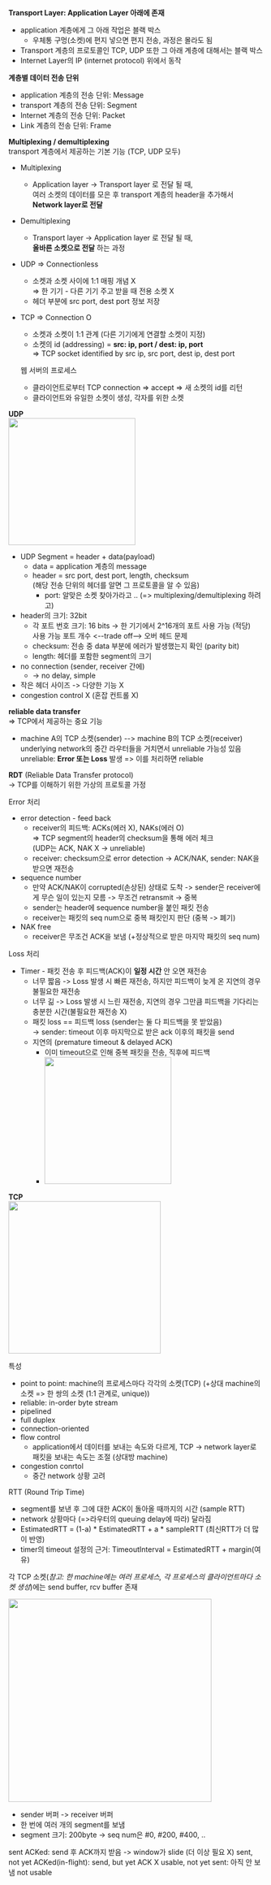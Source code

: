 **Transport Layer: Application Layer 아래에 존재**
* application 계층에게 그 아래 작업은 블랙 박스
    * 우체통 구멍(소켓)에 편지 넣으면 편지 전송, 과정은 몰라도 됨
* Transport 계층의 프로토콜인 TCP, UDP 또한 그 아래 계층에 대해서는 블랙 박스
* Internet Layer의 IP (internet protocol) 위에서 동작

**계층별 데이터 전송 단위**
* application 계층의 전송 단위: Message
* transport 계층의 전송 단위: Segment
* Internet 계층의 전송 단위: Packet
* Link 계층의 전송 단위: Frame

**Multiplexing / demultiplexing** <br/>
transport 계층에서 제공하는 기본 기능 (TCP, UDP 모두)
* Multiplexing
    * Application layer -> Transport layer 로 전달 될 때, <br/>
    여러 소켓의 데이터를 모은 후 transport 계층의 header을 추가해서 **Network layer로 전달**

* Demultiplexing
    * Transport layer -> Application layer 로 전달 될 때, <br/>
    **올바른 소켓으로 전달** 하는 과정

* UDP => Connectionless
    * 소켓과 소켓 사이에 1:1 매핑 개념 X <br/>
    => 한 기기 - 다른 기기 주고 받을 때 전용 소켓 X
    * 헤더 부분에 src port, dest port 정보 저장

* TCP => Connection O
    * 소켓과 소켓이 1:1 관계 (다른 기기에게 연결할 소켓이 지정)
    * 소켓의 id (addressing) = **src: ip, port / dest: ip, port** <br/>
    => TCP socket identified by src ip, src port, dest ip, dest port
    
    웹 서버의 프로세스
    * 클라이언트로부터 TCP connection => accept => 새 소켓의 id를 리턴
    * 클라이언트와 유일한 소켓이 생성, 각자를 위한 소켓

**UDP** <br/>
<img src="https://user-images.githubusercontent.com/86587287/203523902-8650ef26-5ca2-4996-93ce-16d3ad4169c1.png" width=250px>

* UDP Segment = header + data(payload)
    * data = application 계층의 message
    * header = src port, dest port, length, checksum <br/>
    (해당 전송 단위의 헤더를 알면 그 프로토콜을 알 수 있음)
        * port: 알맞은 소켓 찾아가라고 .. (=> multiplexing/demultiplexing 하려고)
* header의 크기: 32bit
    * 각 포트 번호 크기: 16 bits -> 한 기기에서 2^16개의 포트 사용 가능 (적당) <br/>
    사용 가능 포트 개수 <--trade off--> 오버 헤드 문제
    * checksum: 전송 중 data 부분에 에러가 발생했는지 확인 (parity bit)
    * length: 헤더를 포함한 segment의 크기
* no connection (sender, receiver 간에)
    * -> no delay, simple
* 작은 헤더 사이즈 -> 다양한 기능 X
* congestion control X (혼잡 컨트롤 X)

**reliable data transfer** <br/>
=> TCP에서 제공하는 중요 기능
* machine A의 TCP 소켓(sender) --> machine B의 TCP 소켓(receiver) <br/>
underlying network의 중간 라우터들을 거치면서 unreliable 가능성 있음 <br/>
unreliable: **Error 또는 Loss** 발생 => 이를 처리하면 reliable <br/>
        
**RDT** (Reliable Data Transfer protocol) <br/>
-> TCP를 이해하기 위한 가상의 프로토콜 가정

Error 처리
* error detection - feed back 
    * receiver의 피드백: ACKs(에러 X), NAKs(에러 O) <br/>
    => TCP segment의 header의 checksum을 통해 에러 체크 <br/>
    (UDP는 ACK, NAK X -> unreliable)
    * receiver: checksum으로 error detection -> ACK/NAK, sender: NAK을 받으면 재전송
* sequence number
    * 만약 ACK/NAK이 corrupted(손상된) 상태로 도착 -> sender은 receiver에게 무슨 일이 있는지 모름
    -> 무조건 retransmit -> 중복
    * sender는 header에 sequence number을 붙인 패킷 전송
    * receiver는 패킷의 seq num으로 중복 패킷인지 판단 (중복 -> 폐기)
* NAK free 
    * receiver은 무조건 ACK을 보냄 (+정상적으로 받은 마지막 패킷의 seq num)

Loss 처리
* Timer - 패킷 전송 후 피드백(ACK)이 **일정 시간** 안 오면 재전송
    * 너무 짧음 -> Loss 발생 시 빠른 재전송, 하지만 피드백이 늦게 온 지연의 경우 불필요한 재전송
    * 너무 긺 -> Loss 발생 시 느린 재전송, 지연의 경우 그만큼 피드백을 기다리는 충분한 시간(불필요한 재전송 X)
    * 패킷 loss == 피드백 loss (sender는 둘 다 피드백을 못 받았음)<br/>
    -> sender: timeout 이후 마지막으로 받은 ack 이후의 패킷을 send
    * 지연의 (premature timeout & delayed ACK)
        * 이미 timeout으로 인해 중복 패킷을 전송, 직후에 피드백
        * <img src="https://user-images.githubusercontent.com/86587287/203903242-238d13d5-0de3-43b8-8365-4d7534566698.png" width=250px>

**TCP** <br/>
<img src="https://user-images.githubusercontent.com/86587287/203907566-dcc09d59-f6f6-4bb6-88f2-a3d4514fab55.png" width=300px>

특성
* point to point: machine의 프로세스마다 각각의 소켓(TCP) (+상대 machine의 소켓 => 한 쌍의 소켓 (1:1 관계로, unique))
* reliable: in-order byte stream
* pipelined
* full duplex 
* connection-oriented
* flow control
    * application에서 데이터를 보내는 속도와 다르게, TCP -> network layer로 패킷을 보내는 속도는 조절 (상대방 machine)
* congestion conrtol
    * 중간 network 상황 고려

RTT (Round Trip Time)
* segment를 보낸 후 그에 대한 ACK이 돌아올 때까지의 시간 (sample RTT)
* network 상황마다 (=>라우터의 queuing delay에 따라) 달라짐
* EstimatedRTT = (1-a) \* EstimatedRTT + a \* sampleRTT (최신RTT가 더 많이 반영)
* timer의 timeout 설정의 근거: TimeoutInterval = EstimatedRTT + margin(여유)

각 TCP 소켓(*참고: 한 machine에는 여러 프로세스, 각 프로세스의 클라이언트마다 소켓 생성*)에는 send buffer, rcv buffer 존재

<img src="https://user-images.githubusercontent.com/86587287/203909766-e7a5b2ec-4d10-4ab2-841b-f733736993db.png" width=400px>

* sender 버퍼 -> receiver 버퍼
* 한 번에 여러 개의 segment를 보냄
* segment 크기: 200byte -> seq num은 #0, #200, #400, ..

sent ACKed: send 후 ACK까지 받음 -> window가 slide (더 이상 필요 X)
sent, not yet ACKed(in-flight): send, but yet ACK X
usable, not yet sent: 아직 안 보냄
not usable